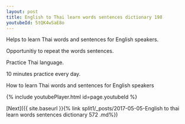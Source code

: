 ```yaml
---
layout: post
title: English to Thai learn words sentences dictionary 198 
youtubeId: 5tQK4wSaE8o
---
```

 
 
Helps to learn Thai words and sentences for English speakers.

Opportunitiy to repeat the words sentences. 

Practice Thai language. 
 
10 minutes practice every day. 
 
How to learn Thai words and sentences for English speakers 
 
{% include youtubePlayer.html id=page.youtubeId %}
 
 
[Next]({{ site.baseurl }}{% link  split1/_posts/2017-05-05-English to thai learn words sentences dictionary 572 .md%})
 
